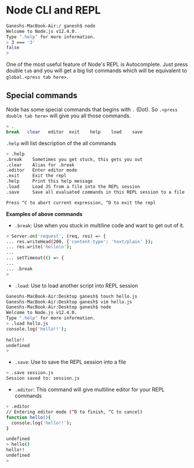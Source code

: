 # Node CLI and REPL

```bash
Ganeshs-MacBook-Air:/ ganesh$ node
Welcome to Node.js v12.4.0.
Type ".help" for more information.
> 3 === '3'
false
> 
```

One of the most useful feature of Node's REPL is Autocomplete. Just press double `tab` and you will get a big list commands which will be equivalent to `global.<press tab here>`.     

## Special commands
Node has some special commands that begins with `.` (Dot). So `.<press double tab here>` will give you all those commands.

```bash
> .
break   clear   editor  exit    help    load    save  
```

`.help` will list description of the all commands

```bash
> .help
.break    Sometimes you get stuck, this gets you out
.clear    Alias for .break
.editor   Enter editor mode
.exit     Exit the repl
.help     Print this help message
.load     Load JS from a file into the REPL session
.save     Save all evaluated commands in this REPL session to a file

Press ^C to abort current expression, ^D to exit the repl
```

**Examples of above commands**

- `.break`: Use when you stuck in multiline code and want  to get out of it. 

```bash
> Server.on('request', (req, res) => {
... res.writeHead(200, {'content-type': 'text/plain' });
... res.write('hello\n');
... 
... setTimeout(() => {
... 
... .break
> 
```

- `.load`:  Use to load another script into REPL session

```bash
Ganeshs-MacBook-Air:Desktop ganesh$ touch hello.js
Ganeshs-MacBook-Air:Desktop ganesh$ vim hello.js 
Ganeshs-MacBook-Air:Desktop ganesh$ node
Welcome to Node.js v12.4.0.
Type ".help" for more information.
> .load hello.js
console.log('hello!!');
 
hello!!
undefined
> 
```

- `.save`: Use to save the REPL session into a file

```bash
> .save session.js
Session saved to: session.js
```

- `.editor`: This command will give multiline editor for your REPL commands

```bash
> .editor
// Entering editor mode (^D to finish, ^C to cancel)
function hello(){
  console.log('hello!!');
}

undefined
> hello()
hello!!
undefined
> 
```
